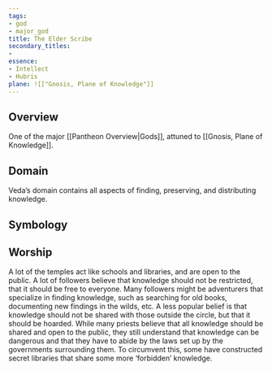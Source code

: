 ```yaml
---
tags:
- god
- major_god
title: The Elder Scribe
secondary_titles:
- 
essence:
- Intellect
- Hubris
plane: ![["Gnosis, Plane of Knowledge"]]
---
```

## Overview
One of the major [[Pantheon Overview|Gods]], attuned to [[Gnosis, Plane of Knowledge]].
## Domain
Veda’s domain contains all aspects of finding, preserving, and distributing knowledge.
## Symbology

## Worship
A lot of the temples act like schools and libraries, and are open to the public. A lot of followers believe that knowledge should not be restricted, that it should be free to everyone. Many followers might be adventurers that specialize in finding knowledge, such as searching for old books, documenting new findings in the wilds, etc. A less popular belief is that knowledge should not be shared with those outside the circle, but that it should be hoarded. While many priests believe that all knowledge should be shared and open to the public, they still understand that knowledge can be dangerous and that they have to abide by the laws set up by the governments surrounding them. To circumvent this, some have constructed secret libraries that share some more ‘forbidden’ knowledge.